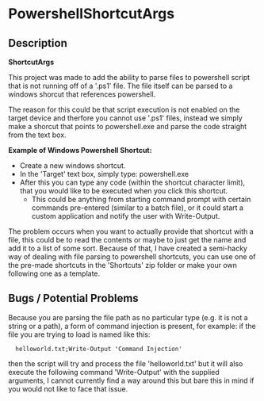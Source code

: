 # PowershellShortcutArgs

## Description

**ShortcutArgs**


This project was made to add the ability to parse files to powershell script that is not running off of a '.ps1' file. The file itself can be parsed to a windows shorcut that references powershell.


The reason for this could be that script execution is not enabled on the target device and therfore you cannot use '.ps1' files, instead we simply make a shorcut that points to powershell.exe and parse the code straight from the text box.

**Example of Windows Powershell Shortcut:**


- Create a new windows shortcut.
- In the 'Target' text box, simply type: powershell.exe
- After this you can type any code (within the shortcut character limit), that you would like to be executed when you click this shortcut.
  - This could be anything from starting command prompt with certain commands pre-entered (similar to a batch file), or it could start a custom application and notify the user with Write-Output.


The problem occurs when you want to actually provide that shortcut with a file, this could be to read the contents or maybe to just get the name and add it to a list of some sort. Because of that, I have created a semi-hacky way of dealing with file parsing to powershell shortcuts, you can use one of the pre-made shortcuts in the 'Shortcuts' zip folder or make your own following one as a template.



## Bugs / Potential Problems

Because you are parsing the file path as no particular type (e.g. it is not a string or a path), a form of command injection is present, for example: if the file you are trying to load is named like this: 

      helloworld.txt;Write-Output 'Command Injection'

then the script will try and process the file 'helloworld.txt' but it will also execute the following command 'Write-Output' with the supplied arguments, I cannot currently find a way around this but bare this in mind if you would not like to face that issue.

